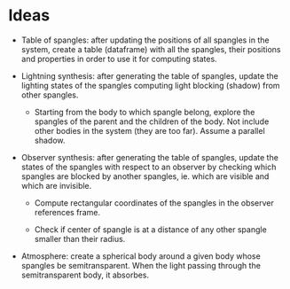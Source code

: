 Ideas
=====

- Table of spangles: after updating the positions of all spangles in
  the system, create a table (dataframe) with all the spangles, their
  positions and properties in order to use it for computing states.

- Lightning synthesis: after generating the table of spangles, update
  the lighting states of the spangles computing light blocking
  (shadow) from other spangles.

  - Starting from the body to which spangle belong, explore the
    spangles of the parent and the children of the body.  Not include
    other bodies in the system (they are too far). Assume a parallel
    shadow.

- Observer synthesis: after generating the table of spangles, update
  the states of the spangles with respect to an observer by checking
  which spangles are blocked by another spangles, ie. which are
  visible and which are invisible.

  - Compute rectangular coordinates of the spangles in the observer
    references frame.

  - Check if center of spangle is at a distance of any other spangle
    smaller than their radius.

- Atmosphere: create a spherical body around a given body whose
  spangles be semitransparent.  When the light passing through the
  semitransparent body, it absorbes.

